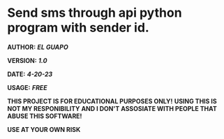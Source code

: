 # Send sms through api python program with sender id.

**AUTHOR:** ***EL GUAPO***

**VERSION:** ***1.0***

**DATE:** ***4-20-23***

**USAGE:** ***FREE***

**THIS PROJECT IS FOR EDUCATIONAL PURPOSES ONLY!**
**USING THIS IS NOT MY RESPONIBILITY AND I DON'T ASSOSIATE WITH PEOPLE THAT ABUSE THIS SOFTWARE!**

**USE AT YOUR OWN RISK**
